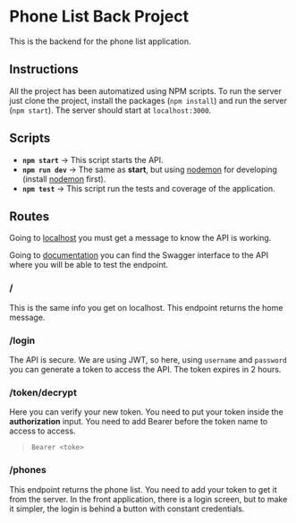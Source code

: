 # Phone List Back Project

This is the backend for the phone list application.

## Instructions

All the project has been automatized using NPM scripts. To run the server just clone the project, install the packages (`npm install`) and run the server (`npm start`). The server should start at `localhost:3000`.

## Scripts

* __`npm start`__ → This script starts the API.
* __`npm run dev`__ → The same as __start__, but using [nodemon](https://github.com/remy/nodemon) for developing (install [nodemon](https://github.com/remy/nodemon) first).
* __`npm test`__ → This script run the tests and coverage of the application.

## Routes

Going to [localhost](localhost:3000) you must get a message to know the API is working.

Going to [documentation](http://localhost:3000/documentation) you can find the Swagger interface to the API where you will be able to test the endpoint.

### /

This is the same info you get on localhost. This endpoint returns the home message.

### /login

The API is secure. We are using JWT, so here, using `username` and `password` you can generate a token to access the API. The token expires in 2 hours.

### /token/decrypt

Here you can verify your new token. You need to put your token inside the __authorization__ input. You need to add Bearer before the token name to access to access.

> `Bearer <toke>`

### /phones

This endpoint returns the phone list. You need to add your token to get it from the server. In the front application, there is a login screen, but to make it simpler, the login is behind a button with constant credentials.
